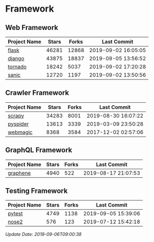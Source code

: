 # Framework

## Web Framework

| Project Name | Stars | Forks | Last Commit |
| ------------ | ----- | ----- | ----------- |
| [flask](https://github.com/pallets/flask) | 46281 | 12868 | 2019-09-02 16:05:05 |
| [django](https://github.com/django/django) | 43875 | 18837 | 2019-09-05 13:56:52 |
| [tornado](https://github.com/tornadoweb/tornado) | 18242 | 5037 | 2019-09-02 17:20:28 |
| [sanic](https://github.com/huge-success/sanic) | 12720 | 1197 | 2019-09-02 13:50:56 |

## Crawler Framework

| Project Name | Stars | Forks | Last Commit |
| ------------ | ----- | ----- | ----------- |
| [scrapy](https://github.com/scrapy/scrapy) | 34283 | 8001 | 2019-08-30 16:07:22 |
| [pyspider](https://github.com/binux/pyspider) | 13613 | 3339 | 2019-03-09 23:50:28 |
| [webmagic](https://github.com/code4craft/webmagic) | 8368 | 3584 | 2017-12-02 02:57:06 |

## GraphQL Framework

| Project Name | Stars | Forks | Last Commit |
| ------------ | ----- | ----- | ----------- |
| [graphene](https://github.com/graphql-python/graphene) | 4940 | 522 | 2019-08-17 21:07:53 |

## Testing Framework

| Project Name | Stars | Forks | Last Commit |
| ------------ | ----- | ----- | ----------- |
| [pytest](https://github.com/pytest-dev/pytest) | 4749 | 1138 | 2019-09-05 15:39:06 |
| [nose2](https://github.com/nose-devs/nose2) | 576 | 123 | 2019-07-12 15:42:18 |

*Update Date: 2019-09-06T09:00:38*